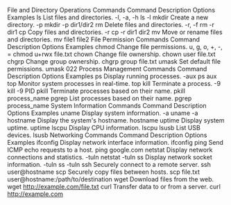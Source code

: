 File and Directory Operations Commands
Command	Description	Options	Examples
ls	List files and directories.	-l, -a, -h	ls -l
mkdir	Create a new directory.	-p	mkdir -p dir1/dir2
rm	Delete files and directories.	-r, -f	rm -r dir1
cp	Copy files and directories.	-r	cp -r dir1 dir2
mv	Move or rename files and directories.		mv file1 file2
File Permission Commands
Command	Description	Options	Examples
chmod	Change file permissions.	u, g, o, +, -, =	chmod u+rwx file.txt
chown	Change file ownership.		chown user file.txt
chgrp	Change group ownership.		chgrp group file.txt
umask	Set default file permissions.		umask 022
Process Management Commands
Command	Description	Options	Examples
ps	Display running processes.	-aux	ps aux
top	Monitor system processes in real-time.		top
kill	Terminate a process.	-9	kill -9 PID
pkill	Terminate processes based on their name.		pkill process_name
pgrep	List processes based on their name.		pgrep process_name
System Information Commands
Command	Description	Options	Examples
uname	Display system information.	-a	uname -a
hostname	Display the system's hostname.		hostname
uptime	Display system uptime.		uptime
lscpu	Display CPU information.		lscpu
lsusb	List USB devices.		lsusb
Networking Commands
Command	Description	Options	Examples
ifconfig	Display network interface information.		ifconfig
ping	Send ICMP echo requests to a host.		ping google.com
netstat	Display network connections and statistics.	-tuln	netstat -tuln
ss	Display network socket information.	-tuln	ss -tuln
ssh	Securely connect to a remote server.		ssh user@hostname
scp	Securely copy files between hosts.		scp file.txt user@hostname:/path/to/destination
wget	Download files from the web.		wget http://example.com/file.txt
curl	Transfer data to or from a server.		curl http://example.com
